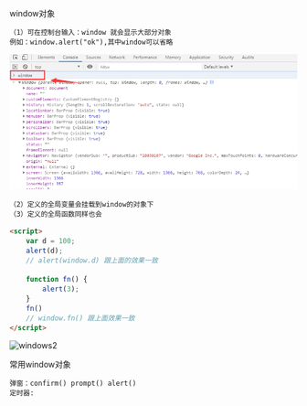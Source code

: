 window对象

    （1）可在控制台输入：window 就会显示大部分对象
    例如：window.alert("ok"),其中window可以省略

![window](../picture/window1.png)

    （2）定义的全局变量会挂载到window的对象下
    （3）定义的全局函数同样也会

```html
<script>
    var d = 100;
    alert(d);
    // alert(window.d) 跟上面的效果一致

    function fn() {
        alert(3);
    }
    fn()
    // window.fn() 跟上面效果一致
</script>
```
![windows2](../picture/window2.png)

常用window对象

    弹窗：confirm() prompt() alert()
    定时器:

